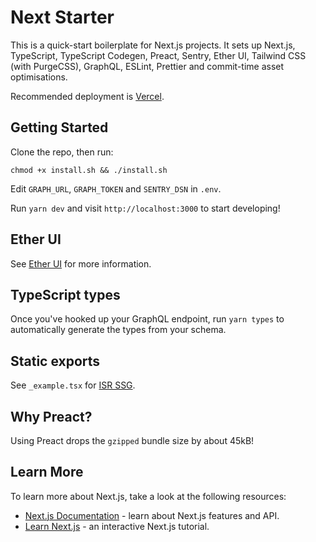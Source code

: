 # Next Starter

This is a quick-start boilerplate for Next.js projects. It sets up Next.js, TypeScript, TypeScript Codegen, Preact, Sentry, Ether UI, Tailwind CSS (with PurgeCSS), GraphQL, ESLint, Prettier and commit-time asset optimisations.

Recommended deployment is [Vercel](https://vercel.app).

## Getting Started

Clone the repo, then run:

`chmod +x install.sh && ./install.sh`

Edit `GRAPH_URL`, `GRAPH_TOKEN` and `SENTRY_DSN` in `.env`.

Run `yarn dev` and visit `http://localhost:3000` to start developing!

## Ether UI

See [Ether UI](https://github.com/ethercreative/ui) for more information.

## TypeScript types

Once you've hooked up your GraphQL endpoint, run `yarn types` to automatically generate the types from your schema.

## Static exports

See `_example.tsx` for [ISR SSG](https://nextjs.org/docs/basic-features/data-fetching#getstaticprops-static-generation).

## Why Preact?

Using Preact drops the `gzipped` bundle size by about 45kB!

## Learn More

To learn more about Next.js, take a look at the following resources:

- [Next.js Documentation](https://nextjs.org/docs) - learn about Next.js features and API.
- [Learn Next.js](https://nextjs.org/learn) - an interactive Next.js tutorial.
